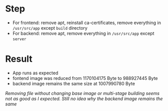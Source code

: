 # Step #
- For frontend: remove apt, reinstall ca-certificates, remove everything in 
`/usr/src/app` except `build` directory
- For backend: remove apt, remove everything in `/usr/src/app` except `server`

# Result #
- App runs as expected
- fontend image was reduced from 1170104175 Byte to 988927445 Byte
- backend image remains the same size at 1007990780 Byte

*Removing file without changing base image or multi-stage building seems not as 
good as I expected. Still no idea why the backend image remains the same*
